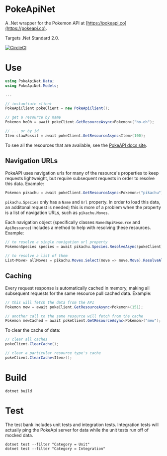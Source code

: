 # PokeApiNet
A .Net wrapper for the Pokemon API at [https://pokeapi.co](https://pokeapi.co).

Targets .Net Standard 2.0.

[![CircleCI](https://circleci.com/gh/mtrdp642/PokeApiNet/tree/master.svg?style=svg)](https://circleci.com/gh/mtrdp642/PokeApiNet/tree/master)

# Use
```cs
using PokeApiNet.Data;
using PokeApiNet.Models;

...

// instantiate client
PokeApiClient pokeClient = new PokeApiClient();

// get a resource by name
Pokemon hoOh = await pokeClient.GetResourceAsync<Pokemon>("ho-oh");

// ... or by id
Item clawFossil = await pokeClient.GetResourceAsync<Item>(100);
```

To see all the resources that are available, see the [PokeAPI docs site](https://pokeapi.co/docs/v2.html).

## Navigation URLs
PokeAPI uses navigation urls for many of the resource's properties to keep requests lightweight, but require subsequent requests in order to resolve this data. Example:
```cs
Pokemon pikachu = await pokeClient.GetResourceAsync<Pokemon>("pikachu");
```

`pikachu.Species` only has a `Name` and `Url` property. In order to load this data, an additonal request is needed; this is more of a problem when the property is a list of navigation URLs, such as `pikachu.Moves`.

Each navigation object (specifically classes `NamedApiResource` and `ApiResource`) includes a method to help with resolving these resources. Example:
```cs
// to resolve a single navigation url property
PokemonSpecies species = await pikachu.Species.ResolveAsync(pokeClient);

// to resolve a list of them
List<Move> allMoves = pikachu.Moves.Select(move => move.Move).ResolveAllAsync(pokeClient);
```

## Caching
Every request response is automatically cached in memory, making all subsequent requests for the same resource pull cached data. Example:
```cs
// this will fetch the data from the API
Pokemon mew = await pokeClient.GetResourceAsync<Pokemon>(151);

// another call to the same resource will fetch from the cache
Pokemon mewCached = await pokeClient.GetResourceAsync<Pokemon>("mew");
```

To clear the cache of data:
```cs
// clear all caches
pokeClient.ClearCache();

// clear a particular resource type's cache
pokeClient.ClearCache<Item>();
```

# Build
```
dotnet build
```

# Test
The test bank includes unit tests and integration tests. Integration tests will actually ping the PokeApi server for data while the unit tests run off of mocked data.
```
dotnet test --filter "Category = Unit"
dotnet test --filter "Category = Integration"
```
